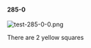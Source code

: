#### 285-0
![test-285-0-0.png](https://github.com/lil-lab/nlvr/raw/master/nlvr/test/images/0/test-285-0-0.png "test-285-0-0.png")

There are 2 yellow squares